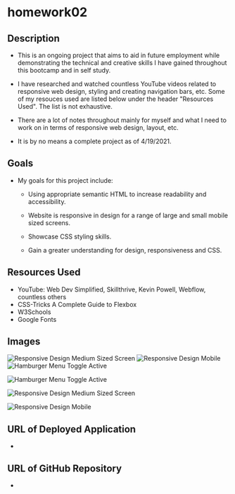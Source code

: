 # homework02

## Description

* This is an ongoing project that aims to aid in future employment while demonstrating the technical and creative skills I have gained throughout this bootcamp and in self study. 
 
* I have researched and watched countless YouTube videos related to responsive web design, styling and creating navigation bars, etc. Some of my resouces used are listed below under the header "Resources Used". The list is not exhaustive. 

* There are a lot of notes throughout mainly for myself and what I need to work on in terms of responsive web design, layout, etc. 

* It is by no means a complete project as of 4/19/2021. 

## Goals

* My goals for this project include: 

    * Using appropriate semantic HTML to increase readability and accessibility. 

    * Website is responsive in design for a range of large and small mobile sized screens. 
    
    * Showcase CSS styling skills. 

    * Gain a greater understanding for design, responsiveness and CSS. 

## Resources Used

* YouTube: Web Dev Simplified, Skillthrive, Kevin Powell, Webflow, countless others
* CSS-Tricks A Complete Guide to Flexbox
* W3Schools
* Google Fonts

## Images

<img src="images/MediumSized.png" alt="Responsive Design Medium Sized Screen">

<img src="images/MobileSized600px.png" alt="Responsive Design Mobile">

<img src="images/HamburgerMenuToggle.png" alt="Hamburger Menu Toggle Active">


![Hamburger Menu Toggle Active](images/HamburgerMenuToggle.png)

![Responsive Design Medium Sized Screen](images/MediumSized.png)

![Responsive Design Mobile](images/MobileSized600px.png)

## URL of Deployed Application

* 

## URL of GitHub Repository 

* 
